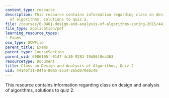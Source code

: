 ```yaml
---
content_type: resource
description: This resource contains information regarding class on design and analysis
  of algorithms, solutions to quiz 2.
file: /courses/6-046j-design-and-analysis-of-algorithms-spring-2015/44146f3104fa80a52514265d070ebc40_MIT6_046JS15_quiz2sols.pdf
file_type: application/pdf
learning_resource_types:
- Exams
ocw_type: OCWFile
parent_title: Exams
parent_type: CourseSection
parent_uid: 6086105f-0147-4c30-9283-19d86f8ea363
resourcetype: Document
title: Class on Design and Analysis of Algorithms, Quiz 2
uid: 44146f31-04fa-80a5-2514-265d070ebc40
---
```

This resource contains information regarding class on design and analysis of algorithms, solutions to quiz 2.

